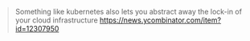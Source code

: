 > Something like kubernetes also lets you abstract away the lock-in of your cloud infrastructure
> https://news.ycombinator.com/item?id=12307950
